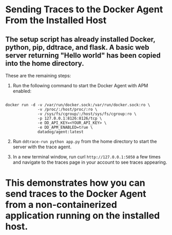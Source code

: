 # Sending Traces to the Docker Agent From the Installed Host

## The setup script has already installed Docker, python, pip, ddtrace, and flask. A basic web server returning "Hello world" has been copied into the home directory.

These are the remaining steps:

1. Run the following command to start the Docker Agent with APM enabled:

```

docker run -d -v /var/run/docker.sock:/var/run/docker.sock:ro \
              -v /proc/:/host/proc/:ro \
              -v /sys/fs/cgroup/:/host/sys/fs/cgroup:ro \
              -p 127.0.0.1:8126:8126/tcp \
              -e DD_API_KEY=<YOUR_API_KEY> \
              -e DD_APM_ENABLED=true \
              datadog/agent:latest

```

2. Run `ddtrace-run python app.py` from the home directory to start the server with the trace agent.

3. In a new terminal window, run curl `http://127.0.0.1:5050` a few times and navigate to the traces page in your account to see traces appearing.

# This demonstrates how you can send traces to the Docker Agent from a non-containerized application running on the installed host.
